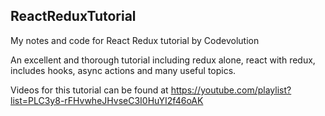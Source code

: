 ## ReactReduxTutorial

My notes and code for React Redux tutorial by Codevolution

An excellent and thorough tutorial including redux alone, react with redux, includes hooks, async actions
and many useful topics.

Videos for this tutorial can be found at https://youtube.com/playlist?list=PLC3y8-rFHvwheJHvseC3I0HuYI2f46oAK
